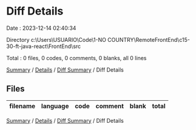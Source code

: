 # Diff Details

Date : 2023-12-14 02:40:34

Directory c:\\Users\\USUARIO\\Code\\1-NO COUNTRY\\RemoteFrontEnd\\c15-30-ft-java-react\\FrontEnd\\src

Total : 0 files,  0 codes, 0 comments, 0 blanks, all 0 lines

[Summary](results.md) / [Details](details.md) / [Diff Summary](diff.md) / Diff Details

## Files
| filename | language | code | comment | blank | total |
| :--- | :--- | ---: | ---: | ---: | ---: |

[Summary](results.md) / [Details](details.md) / [Diff Summary](diff.md) / Diff Details